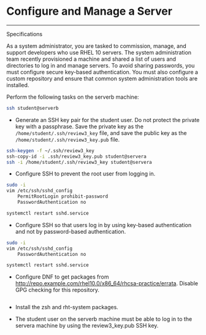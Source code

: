 # Configure and Manage a Server

---
Specifications

As a system administrator, you are tasked to commission, manage, and support developers who use RHEL 10 servers. The system administration team recently provisioned a machine and shared a list of users and directories to log in and manage servers. To avoid sharing passwords, you must configure secure key-based authentication. You must also configure a custom repository and ensure that common system administration tools are installed.


Perform the following tasks on the serverb machine:

```bash
ssh student@serverb
```

- Generate an SSH key pair for the student user. Do not protect the private key with a passphrase. Save the private key as the `/home/student/.ssh/review3_key` file, and save the public key as the `/home/student/.ssh/review3_key.pub` file.

```bash
ssh-keygen -f ~/.ssh/review3_key
ssh-copy-id -i .ssh/review3_key.pub student@servera
ssh -i /home/student/.ssh/review3_key student@servera
```

- Configure SSH to prevent the root user from logging in.

```bash
sudo -i
vim /etc/ssh/sshd_config
    PermitRootLogin prohibit-password
    PasswordAuthentication no

systemctl restart sshd.service
```
- Configure SSH so that users log in by using key-based authentication and not by password-based authentication.

```bash
sudo -i
vim /etc/ssh/sshd_config
    PasswordAuthentication no

systemctl restart sshd.service
```

- Configure DNF to get packages from http://repo.example.com/rhel10.0/x86_64/rhcsa-practice/errata. Disable GPG checking for this repository.


```bash

```

- Install the zsh and rht-system packages.


- The student user on the serverb machine must be able to log in to the servera machine by using the review3_key.pub SSH key.

